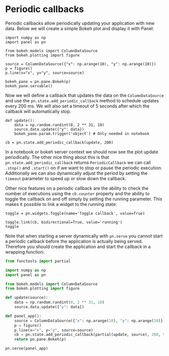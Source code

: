 # Periodic callbacks

Periodic callbacks allow periodically updating your application with new data. Below we will create a simple Bokeh plot and display it with Panel:

```{pyodide}
import numpy as np
import panel as pn

from bokeh.models import ColumnDataSource
from bokeh.plotting import figure

source = ColumnDataSource({"x": np.arange(10), "y": np.arange(10)})
p = figure()
p.line(x="x", y="y", source=source)

bokeh_pane = pn.pane.Bokeh(p)
bokeh_pane.servable()
```

Now we will define a callback that updates the data on the `ColumnDataSource` and use the `pn.state.add_periodic_callback` method to schedule updates every 200 ms. We will also set a timeout of 5 seconds after which the callback will automatically stop.

```{pyodide}
def update():
    data = np.random.randint(0, 2 ** 31, 10)
    source.data.update({"y": data})
    bokeh_pane.param.trigger('object') # Only needed in notebook

cb = pn.state.add_periodic_callback(update, 200)
```

In a notebook or bokeh server context we should now see the plot update periodically. The other nice thing about this is that `pn.state.add_periodic_callback` returns `PeriodicCallback` we can call `.stop()` and `.start()` on if we want to stop or pause the periodic execution. Additionally we can also dynamically adjust the period by setting the `timeout` parameter to speed up or slow down the callback.

Other nice features on a periodic callback are the ability to check the number of executions using the `cb.counter` property and the ability to toggle the callback on and off simply by setting the running parameter. This makes it possible to link a widget to the running state:

```{pyodide}
toggle = pn.widgets.Toggle(name='Toggle callback', value=True)

toggle.link(cb, bidirectional=True, value='running')
toggle
```

Note that when starting a server dynamically with `pn.serve` you cannot start a periodic callback before the application is actually being served. Therefore you should create the application and start the callback in a wrapping function:

```python
from functools import partial

import numpy as np
import panel as pn

from bokeh.models import ColumnDataSource
from bokeh.plotting import figure

def update(source):
    data = np.random.randint(0, 2 ** 31, 10)
    source.data.update({"y": data})

def panel_app():
    source = ColumnDataSource({"x": np.arange(10), "y": np.arange(10)})
    p = figure()
    p.line(x="x", y="y", source=source)
    cb = pn.state.add_periodic_callback(partial(update, source), 200, timeout=5000)
    return pn.pane.Bokeh(p)

pn.serve(panel_app)
```
